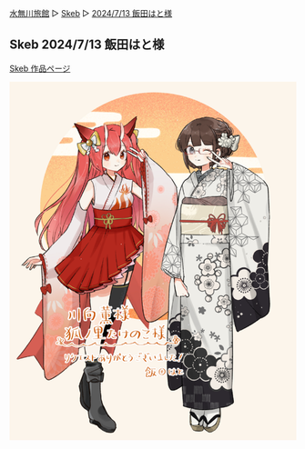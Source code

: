 [水無川旅館](/top) ▷ [Skeb](/skeb) ▷ [2024/7/13 飯田はと様](/skeb/2024-07-13)

## Skeb 2024/7/13 飯田はと様

[Skeb 作品ページ](https://skeb.jp/@Hato_to_illust/works/54)

<div class="center">
  <img src="/images/skeb/2024-07-13.png" alt="テーリ×たけのこ晴れ姿！（飯田はと様）">
</div>
